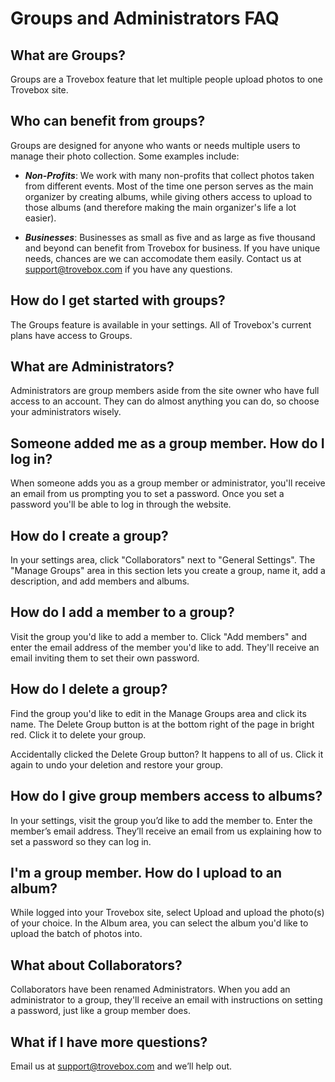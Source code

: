 # Groups and Administrators FAQ

## What are Groups?

Groups are a Trovebox feature that let multiple people upload photos to one Trovebox site. 

## Who can benefit from groups?

Groups are designed for anyone who wants or needs multiple users to manage their photo collection. Some examples include:

* ***Non-Profits***: We work with many non-profits that collect photos taken from different events. Most of the time one person serves as the main organizer by creating albums, while giving others access to upload to those albums (and therefore making the main organizer's life a lot easier).

* ***Businesses***: Businesses as small as five and as large as five thousand and beyond can benefit from Trovebox for business. If you have unique needs, chances are we can accomodate them easily. Contact us at <a href="mailto:support@trovebox.com">support@trovebox.com</a> if you have any questions.

## How do I get started with groups?

The Groups feature is available in your settings. All of Trovebox's current plans have access to Groups.

## What are Administrators?

Administrators are group members aside from the site owner who have full access to an account. They can do almost anything you can do, so choose your administrators wisely.

## Someone added me as a group member. How do I log in?

When someone adds you as a group member or administrator, you'll receive an email from us prompting you to set a password. Once you set a password you'll be able to log in through the website.

## How do I create a group?

In your settings area, click "Collaborators" next to "General Settings". The "Manage Groups" area in this section lets you create a group, name it, add a description, and add members and albums.

## How do I add a member to a group?

Visit the group you'd like to add a member to. Click "Add members" and enter the email address of the member you'd like to add. They'll receive an email inviting them to set their own password.

## How do I delete a group?

Find the group you'd like to edit in the Manage Groups area and click its name. The Delete Group button is at the bottom right of the page in bright red. Click it to delete your group.

Accidentally clicked the Delete Group button? It happens to all of us. Click it again to undo your deletion and restore your group.

## How do I give group members access to albums?

In your settings, visit the group you’d like to add the member to. Enter the member’s email address. They’ll receive an email from us explaining how to set a password so they can log in.

## I'm a group member. How do I upload to an album?

While logged into your Trovebox site, select Upload and upload the photo(s) of your choice. In the Album area, you can select the album you'd like to upload the batch of photos into.

## What about Collaborators?

Collaborators have been renamed Administrators. When you add an administrator to a group, they'll receive an email with instructions on setting a password, just like a group member does.

## What if I have more questions?

Email us at <a href=”mailto:support@trovebox.com”>support@trovebox.com</a> and we’ll help out.

